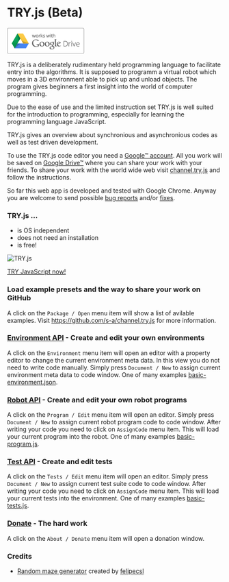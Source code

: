 # TRY.js (Beta)

![Google Drive™](/drive_outline-small.png?raw=true "Google Drive™")


TRY.js is a deliberately rudimentary held programming language to facilitate entry into the algorithms. It is supposed to programm a virtual robot which moves in a 3D environment able to pick up and unload objects. The program gives beginners a first insight into the world of computer programming.

Due to the ease of use and the limited instruction set TRY.js is well suited for the introduction to programming, especially for learning the programming language JavaScript.

TRY.js gives an overview about synchronious and asynchronious codes as well as test driven development.

To use the TRY.js code editor you need a [Google™ account](https://accounts.google.com/SignUp "Create your Google Account"). All you work will be saved on [Google Drive™](https://drive.google.com) where you can share your work with your friends. To share your work with the world wide web visit [channel.try.js](https://github.com/s-a/channel.try.js) and follow the instructions.

So far this web app is developed and tested with Google Chrome. Anyway you are welcome to send possible [bug reports](https://github.com/s-a/try.js/issues) and/or [fixes](https://github.com/s-a/try.js).

### TRY.js ...

 - is OS independent
 - does not need an installation
 - is free!

![TRY.js](try.js/screenshot.png?raw=true "TRY.js")

[TRY JavaScript now!](http://s-a.github.io/try.js "")
 
### Load example presets and the way to share your work on GitHub
A click on the ```Package / Open``` menu item will show a list of avilable examples.
Visit https://github.com/s-a/channel.try.js for more information.

### [Environment API](/docs/environment.MD) - Create and edit your own environments
A click on the ```Environment``` menu item will open an editor with a property editor to change the current environment meta data. In this view you do not need to write code manually. Simply press `Document / New` to assign current environment meta data to code window. One of many examples [basic-environment.json](https://github.com/s-a/examples.try.js/blob/master/first%20steps/basic-environment.json).


### [Robot API](/docs/robot.MD) - Create and edit your own robot programs
A click on the ```Program / Edit``` menu item will open an editor. Simply press ```Document / New``` to assign current robot program code to code window. After writing your code you need to click on ```AssignCode``` menu item. This will load your current program into the robot. One of many examples [basic-program.js](https://github.com/s-a/examples.try.js/blob/master/first%20steps/basic-program.js).  


### [Test API](/docs/tests.MD) - Create and edit tests
A click on the ```Tests / Edit``` menu item will open an editor. Simply press ```Document / New``` to assign current test suite code to code window. After writing your code you need to click on ```AssignCode``` menu item. This will load your current tests into the environment. One of many examples [basic-tests.js](https://github.com/s-a/examples.try.js/blob/master/first%20steps/basic-tests.js).

### [Donate](http://s-a.github.io/try.js) - The hard work
A click on the ```About / Donate``` menu item will open a donation window.

### Credits
 - [Random maze generator](https://github.com/felipecsl/random-maze-generator) created by [felipecsl](https://github.com/felipecsl) 